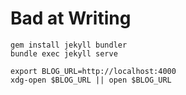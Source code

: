 # Bad at Writing

```shell
gem install jekyll bundler
bundle exec jekyll serve
```

```shell
export BLOG_URL=http://localhost:4000
xdg-open $BLOG_URL || open $BLOG_URL
```
